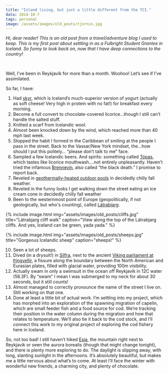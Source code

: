 ```yaml
---
title: "Island living, but just a little different from the TCI."
data: 2014-10-7
tags: personal
image: /assets/images/old_posts/tjornin.jpg
---
```


*Hi, dear reader! This is an old post from a travel/adventure blog I used to keep. This is my first post about settling in as a Fulbright Student Grantee in Iceland. So funny to look back on, now that I have deep connections to the country!*

<br>

Well, I’ve been in Reykjavík for more than a month. Woohoo! Let’s see if I’ve assimilated.

So far, I have:

1. Had [skyr][skyr], which is Iceland’s much-superior version of yogurt (actually as soft cheese! Very high in protein with no fat!) for breakfast every morning.
2. Become a full convert to chocolate-covered licorice…though I still can’t handle the salted stuff.
3. Knitted a scarf from Icelandic wool.
4. Almost been knocked down by the wind, which reached more than 40 mph last week.
5. Stopped the habit I formed in the Caribbean of smiling at the people I pass in the street. Back to the Vassar/New York mindset, the…how should I put this politely… “please don’t talk to me” face.
6. Sampled a few Icelandic beers. And spirits: something called [Tópas][topas], which tastes like licorice mouthwash….not entirely unpleasantly. Haven’t tried the infamous [Brennevín][black], also called “the black death.” I promise to report back.
7. Reveled in [geothermally-heated outdoor pools][pools] in decidedly chilly fall weather.
8. Reveled in the funny looks I get walking down the street eating an ice cream cone in decidedly chilly fall weather
9. Been to the westernmost point of Europe (geopolitically, if not geologically, but who's counting), called [Látrabjarg][cliffs].

{% include image.html img="assets/images/old_posts/cliffs.jpg" title="Látrabjarg cliff walk" caption="View along the top of the Látrabjarg cliffs. And yes, Iceland can be green, yada yada." %}

{% include image.html img="assets/images/old_posts/sheeps.jpg" title="Gorgeous Icelandic sheep" caption="sheeps!" %}

10. Seen a lot of sheeps.
11. Dived (in a drysuit!) in [Silfra][silfra], next to the ancient [Viking parliament at Þingvellir][viking], a fissure along the boundary between the North American and Eurasian plates, filled with glacial water, providing 100m visibility.
12. Actually swam in only a swimsuit in the ocean off Reykjavík in 12C water (56.3F). By “swam” I mean I was submerged to my neck for about 30 seconds, but it still counts!
13. Almost managed to correctly pronounce the name of the street I live on. Still working on that one.
14. Done at least a little bit of actual work. I’m settling into my project, which has morphed into an exploration of the spawning migration of capelin, which are small feeder fish and a food source for cod. We’re tracking their position in the water column during the migration and how that relates to temperature. We’ll also tie it back to the cod stock, and I’ll connect this work to my original project of exploring the cod fishery here in Iceland.

So, not too bad! I still haven’t hiked [Esja][esja], the mountain right next to Reykjavik or seen the aurora borealis (though that might change tonight), and there is plenty more exploring to do. The daylight is slipping away, with long, slanting sunlight in the afternoons. It’s absolutely beautiful, but makes me a little nervous about what’s to come. At least I’ll face the winter with wonderful new friends, a charming city, and plenty of chocolate.


[skyr]: https://en.wikipedia.org/wiki/Skyr
[topas]: http://nammi.is/topas-green-27-vol-500-ml.html
[black]: https://en.wikipedia.org/wiki/Brenniv%C3%ADn
[pools]: https://www.hakaimagazine.com/features/pool-landia/
[cliffs]: https://www.westfjords.is/en/what-to-see-and-do/places/nature/latrabjarg
[silfra]: https://www.youtube.com/watch?v=U3eT0qmPJbw
[viking]: https://en.wikipedia.org/wiki/%C3%9Eingvellir
[esja]: https://visitreykjavik.is/mount-esja
